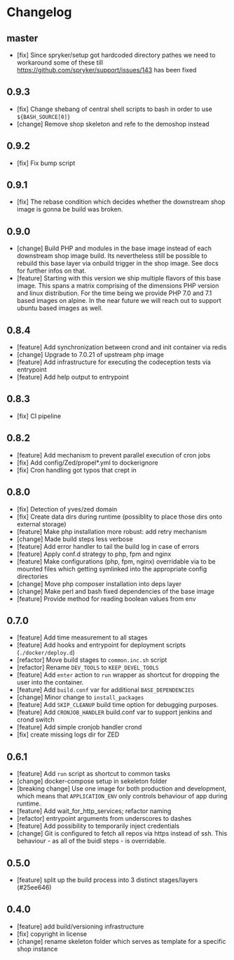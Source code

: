 
# Changelog

## master

* [fix] Since spryker/setup got hardcoded directory pathes we need to
  workaround some of these till https://github.com/spryker/support/issues/143
  has been fixed

## 0.9.3

* [fix] Change shebang of central shell scripts to bash in order to use
  `${BASH_SOURCE[0]}`
* [change] Remove shop skeleton and refe to the demoshop instead

## 0.9.2

* [fix] Fix bump script

## 0.9.1

* [fix] The rebase condition which decides whether the downstream shop image is
  gonna be build was broken.

## 0.9.0

* [change] Build PHP and modules in the base image instead of each downstream
  shop image build. Its nevertheless still be possible to rebuild this base
  layer via onbuild trigger in the shop image. See docs for further infos on
  that. 
* [feature] Starting with this version we ship multiple flavors of this base
  image. This spans a matrix comprising of the dimensions PHP version and linux
  distribution. For the time being we provide PHP 7.0 and 7.1 based images on
  alpine. In the near future we will reach out to support ubuntu based images as
  well.

## 0.8.4

* [feature] Add synchronization between crond and init container via redis
* [change] Upgrade to 7.0.21 of upstream php image
* [feature] Add infrastructure for executing the codeception tests via entrypoint
* [feature] Add help output to entrypoint

## 0.8.3

* [fix] CI pipeline

## 0.8.2

* [feature] Add mechanism to prevent parallel execution of cron jobs
* [fix] Add config/Zed/propel\*.yml to dockerignore
* [fix] Cron handling got typos that crept in

## 0.8.0

* [fix] Detection of yves/zed domain 
* [fix] Create data dirs during runtime (possiblity to place those dirs onto
        external storage)
* [feature] Make php installation more robust: add retry mechanism
* [change] Made build steps less verbose
* [feature] Add error handler to tail the build log in case of errors
* [feature] Apply conf.d strategy to php, fpm and nginx
* [feature] Make configurations (php, fpm, nginx) overridable via to be mounted
            files which getting symlinked into the appropriate config directories
* [change] Move php composer installation into deps layer
* [change] Make perl and bash fixed dependencies of the base image
* [feature] Provide method for reading boolean values from env

## 0.7.0

* [feature] Add time measurement to all stages
* [feature] Add hooks and entrypoint for deployment scripts (`./docker/deploy.d`)
* [refactor] Move build stages to `common.inc.sh` script
* [refactor] Rename `DEV_TOOLS` to `KEEP_DEVEL_TOOLS`
* [feature] Add `enter` action to `run` wrapper as shortcut for dropping the
  user into the container.
* [feature] Add `build.conf` var for additional `BASE_DEPENDENCIES`
* [change] Minor change to `install_packages`
* [feature] Add `SKIP_CLEANUP` build time option for debugging purposes.
* [feature] Add `CRONJOB_HANDLER` build.conf var to support jenkins and crond
  switch
* [feature] Add simple cronjob handler crond
* [fix] create missing logs dir for ZED

## 0.6.1

* [feature] Add `run` script as shortcut to common tasks
* [change] docker-compose setup in sekeleton folder 
* [breaking change] Use one image for both production and development, which
  means that `APPLICATION_ENV` only controls behaviour of app during runtime. 
* [feature] Add wait_for_http_services; refactor naming
* [refactor] entrypoint arguments from underscores to dashes
* [feature] Add possibility to temporarily inject credentials
* [change] Git is configured to fetch all repos via https instead of ssh. This
  behaviour - as all of the buidl steps - is overridable. 

## 0.5.0 

* [feature] split up the build process into 3 distinct stages/layers (#25ee646)

## 0.4.0 

* [feature] add build/versioning infrastructure
* [fix] copyright in license
* [change] rename skeleton folder which serves as template for a specific shop
  instance
